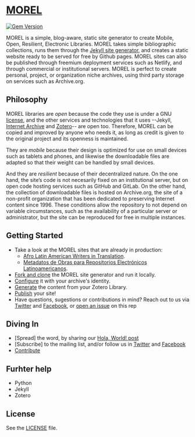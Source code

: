 # [MOREL](https://morel.la/generator)

[![Gem Version](https://img.shields.io/gem/v/jekyll.svg)][ruby-gems]

[ruby-gems]: https://rubygems.org/gems/jekyll

<!-- he visto que en otros repositorios ponen los lenguajes que se usan -->

<!-- copiar el modelo de esta redacción, a partir de lo que está en el footer 

MOREL generates web sites from bibliographic collections. The MOREL sites gather book covers, excerpts, bibliographic clues, metadata and digital downloads from works stored in the Zotero reference manager. -->

MOREL is a simple, blog-aware, static site generator to create Mobile, Open, Resilient, Electronic Libraries. MOREL takes simple bibliographic collections, runs them through the [Jekyll site generator](https://jekyllrb.com/), and creates a static website ready to be served for free by Github pages. MOREL sites can also be published through freemium deployment services such as Netlify, and through commercial or institutional servers. MOREL is perfect to create personal, project, or organization niche archives, using third party storage on services such as Archive.org.

## Philosophy
<!-- copiar lo de LEDOP a esta redacción -->

MOREL libraries are *open* because the code they use is under a GNU [license](), and the other services and technologies that it uses --Jekyll, [Internet Archive](https://github.com/jjjake/internetarchive) and [Zotero](https://github.com/zotero/zotero)-- are open too. Therefore, MOREL can be copied and improved by anyone who needs it, as long as credit is given to the original project and its openness is maintained.

They are *mobile* because their design is optimized for use on small devices such as tablets and phones, and likewise the downloadable files are adapted so that their weight can be handled by small devices.

And they are *resilient* because of their decentralized nature. On the one hand, the site’s code is not necesarily fixed on an institutional server, but on open code hosting services such as GitHub and GitLab. On the other hand, the collection of downloadable files is hosted on Archive.org, the site of a non-profit organization that has been dedicated to preserving Internet content since 1996. These conditions allow the repository to not depend on variable circumstances, such as the availability of a particular server or administrator, but the site can be reproduced for free in multiple instances.

## Getting Started

* Take a look at the MOREL sites that are already in production:
  * [Afro Latin American Writers in Translation](https://alawit.org).
  * [Metadatos de Obras para Repositorios Electrónicos Latinoamericanos](https://morel.la).
* [Fork and clone](about/#install) the MOREL site generator and run it locally.
* [Configure](about/#configure) it with your archive's identity.
* [Generate](about/#generate) the content from your Zotero Library.
* [Publish](about/#publish) your site!
* Have questions, sugestions or contributions in mind? Reach out to us via [Twitter](https://twitter.com/morelrep) and [Facebook](https://facebook.com/morelrep), or [open an issue](https://github.com/febr3s/morel-site-generator/issues) on this rep



## Diving In

* [Spread] the word, by sharing our  [Hola, World! post](2023/07/20/hola-world.html)
* [Subscribe] to the mailing list, and/or follow us in [Twitter](https://twitter.com/morelrep) and [Facebook](https://facebook.com/morelrep)
* [Contribute](contribute)

## Furhter help

* Python
* Jekyll
* Zotero

## License

See the [LICENSE](https://github.com/jekyll/jekyll/blob/master/LICENSE) file.
